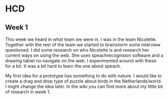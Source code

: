 # HCD

## Week 1
This week we heard in what team we were in. I was in the team Nicolette. Together with the rest of the team we started to brainstorm some interview questioned. I did some research on who Nicolette is and research her current ways on using the web. She uses speachrecognision software and a drawing tablet no navigate on the web. I experimented around with these for a bit. It was a bit hard to learn the one about speach.

My first idea for a prototype has something to do with nature. I would like to create a drag and drop type of puzzle about birds in the Netherlands/world. I might change the idea later. In the wiki you can find more about my little bit of research in week 1. 
